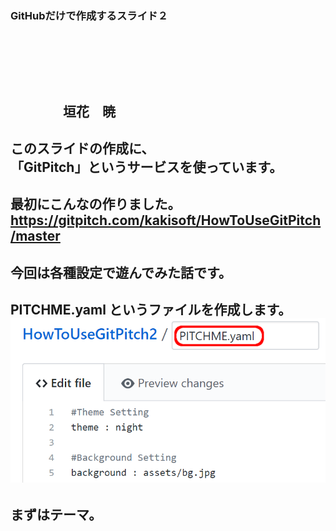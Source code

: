 ### GitHubだけで作成するスライド２
　  

　  
　  
　　　　垣花　暁
---
このスライドの作成に、  
「GitPitch」というサービスを使っています。
---
最初にこんなの作りました。
https://gitpitch.com/kakisoft/HowToUseGitPitch/master
---
今回は各種設定で遊んでみた話です。
---
PITCHME.yaml
というファイルを作成します。
<img src="img/01.png">
---
まずはテーマ。
---



